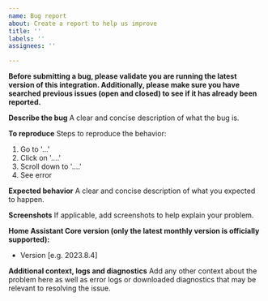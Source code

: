 ```yaml
---
name: Bug report
about: Create a report to help us improve
title: ''
labels: ''
assignees: ''

---
```


**Before submitting a bug, please validate you are running the latest version of this integration. Additionally, please make sure you have searched previous issues (open and closed) to see if it has already been reported.**

**Describe the bug**
A clear and concise description of what the bug is.

**To reproduce**
Steps to reproduce the behavior:
1. Go to '...'
2. Click on '....'
3. Scroll down to '....'
4. See error

**Expected behavior**
A clear and concise description of what you expected to happen.

**Screenshots**
If applicable, add screenshots to help explain your problem.

**Home Assistant Core version (only the latest monthly version is officially supported):**
 - Version [e.g. 2023.8.4]

**Additional context, logs and diagnostics**
Add any other context about the problem here as well as error logs or downloaded diagnostics that may be relevant to resolving the issue.
